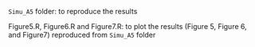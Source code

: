 `Simu_A5` folder: to reproduce the results

Figure5.R, Figure6.R and Figure7.R: to plot the results (Figure 5, Figure 6, and Figure7) reproduced from `Simu_A5` folder
